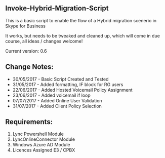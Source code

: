 ## Invoke-Hybrid-Migration-Script

This is a basic script to enable the flow of a Hybrid migration scenerio in Skype for Business

It works, but needs to be tweaked and cleaned up, which will come in due course, all ideas / changes welcome!

Current version: 0.6

## Change Notes: 

- 30/05/2017 - Basic Script  Created and Tested 
- 31/05/2017 - Added formatting, IF block for RG users 
- 22/06/2017 - Added Hosted Voicemail Policy Assignment 
- 23/06/2017 - Added voicemail if loop 
- 07/07/2017 - Added Online User Validation 
- 31/07/2017 - Added Client Policy Selection


## Requirements: 

1. Lync Powershell Module 
2. LyncOnlineConnector Module 
3. Windows Azure AD Module 
4. Licences Assigned E3 / CPBX 

